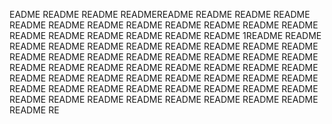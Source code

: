 EADME README README READMEREADME README README README
README README README README
README README README README
README README README README
README README 1README README
README README README README
README README README README
README README README README
README README README README
README README README README
README README README README
README README README README
README README README README
README README README README
README README README README
README README README README
README README README README
README RE